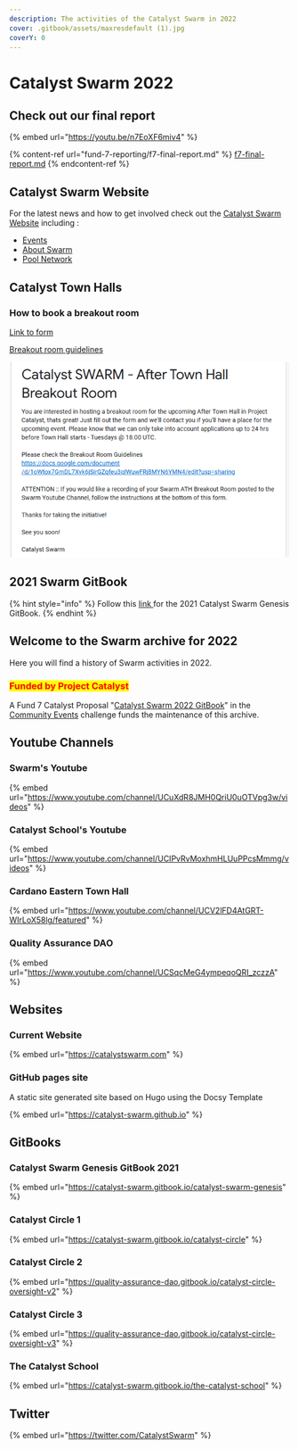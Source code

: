 ```yaml
---
description: The activities of the Catalyst Swarm in 2022
cover: .gitbook/assets/maxresdefault (1).jpg
coverY: 0
---
```


# Catalyst Swarm 2022

## Check out our final report

{% embed url="https://youtu.be/n7EoXF6miv4" %}

{% content-ref url="fund-7-reporting/f7-final-report.md" %}
[f7-final-report.md](fund-7-reporting/f7-final-report.md)
{% endcontent-ref %}

## Catalyst Swarm Website

For the latest news and how to get involved check out the [Catalyst Swarm Website](https://catalystswarm.com) including :

* [Events](https://catalystswarm.com/events-2/)
* [About Swarm](https://catalystswarm.com/about-us/)
* [Pool Network](https://catalystswarm.com/pool-network/)

## Catalyst Town Halls

### How to book a breakout room

[Link to form](https://docs.google.com/forms/d/e/1FAIpQLSd4E8C01F-DEB3CaM7pBvw-J5NLQbO2pc7ORIUHda-oM9SI5Q/viewform)&#x20;

[Breakout room guidelines](https://www.google.com/url?q=https://docs.google.com/document/d/1oWtox7GmDL7Xvk6jSirGZqfeu3qIWuwFRj8MYN6YMN4/edit?usp%3Dsharing\&sa=D\&source=editors\&ust=1646663372072768\&usg=AOvVaw2\_JSJ\_BkWTNLogAvKr5SI4)

![](<.gitbook/assets/2022-03-07 (4).png>)

## 2021 Swarm GitBook

{% hint style="info" %}
Follow this [link ](https://catalyst-swarm.gitbook.io/catalyst-swarm-genesis/)for the 2021 Catalyst Swarm Genesis GitBook.
{% endhint %}

## Welcome to the Swarm archive for 2022

Here you will find a history of Swarm activities in 2022.

### <mark style="color:red;">Funded by Project Catalyst</mark>

A Fund 7 Catalyst Proposal "[Catalyst Swarm 2022 GitBook](https://cardano.ideascale.com/a/dtd/Catalyst-Swarm-2022-GitBook/382330-48088)" in the [Community Events](https://cardano.ideascale.com/a/campaign-home/26234) challenge funds the maintenance of this archive.

## Youtube Channels

### Swarm's Youtube

{% embed url="https://www.youtube.com/channel/UCuXdR8JMH0QriU0uOTVpg3w/videos" %}

### Catalyst School's Youtube

{% embed url="https://www.youtube.com/channel/UCIPvRvMoxhmHLUuPPcsMmmg/videos" %}

### Cardano Eastern Town Hall

{% embed url="https://www.youtube.com/channel/UCV2lFD4AtGRT-WIrLoX58lg/featured" %}

### Quality Assurance DAO

{% embed url="https://www.youtube.com/channel/UCSqcMeG4ympeqoQRI_zczzA" %}

## Websites

### Current Website

{% embed url="https://catalystswarm.com" %}

### GitHub pages site

A static site generated site based on Hugo using the Docsy Template

{% embed url="https://catalyst-swarm.github.io" %}

## GitBooks

### Catalyst Swarm Genesis GitBook 2021

{% embed url="https://catalyst-swarm.gitbook.io/catalyst-swarm-genesis" %}

### Catalyst Circle 1

{% embed url="https://catalyst-swarm.gitbook.io/catalyst-circle" %}

### Catalyst Circle 2

{% embed url="https://quality-assurance-dao.gitbook.io/catalyst-circle-oversight-v2" %}

### Catalyst Circle 3

{% embed url="https://quality-assurance-dao.gitbook.io/catalyst-circle-oversight-v3" %}

### The Catalyst School

{% embed url="https://catalyst-swarm.gitbook.io/the-catalyst-school" %}

## Twitter

{% embed url="https://twitter.com/CatalystSwarm" %}

